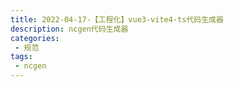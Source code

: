 ```yaml
---
title: 2022-04-17-【工程化】vue3-vite4-ts代码生成器
description: ncgen代码生成器
categories: 
 - 规范
tags:
 - ncgen
---
```

